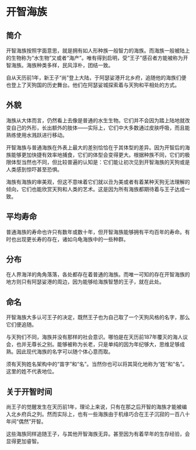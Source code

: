 # 开智海族

## 简介

开智海族按照字面意思，就是拥有如人形种族一般智力的海族。而海族一般被陆上的生物称为“水生物”又或者“海产”。唯有得到启明，受“王子”感召者方能被称为开智海族。海族种类多样，民风淳朴，团结一致。

自从天历前1年，新王子“尚”登上大陆，于阿瑟娑港开北乡府，追随他的海族们便也登上了天狗国的历史舞台。他们在阿瑟娑城探索着与天狗和平相处的方式。

## 外貌

海族从大体而言，仍然看上去像是普通的水生生物。它们并不会因为踏上陆地就改变自己的外形，长出额外的肢体——实际上，它们中大多数通过皮肤呼吸，而且能熟练使用水溅跃进行移动。

开智海族与普通海族在外表上最大的差别恰恰在于其体型的差异。因为开智后的海族能够更加快捷有效率地捕食，它们的体型会变得更大。根据种族不同，它们的极限体型当然也不同，但比较普遍的认知是：它们能让初次见到开智海族的天狗或是人类感到惊吓甚至恐惧。

海族有海族的审美观，但这不意味着它们就以丑为美或者有着某种天狗无法理解的倾向，它们也能欣赏天狗和人类的艺术。这是因为所有海族都期待着与王子达成一致。

## 平均寿命

普通海族的寿命也许只有数年或数十年，但开智海族能够拥有平均百年的寿命。有时也出现更长寿的存在，诸如乌龟海族中的一些种群。

## 分布

在人界海洋的角角落落，各处都存在着普通的海族。而唯一可知的存在开智海族的地方则只有阿瑟娑港的周边，因为能够给海族智慧的王子，就在此处。

## 命名

开智海族大多认可王子的决定，既然王子也为自己取了一个天狗风格的名字，那么它们便追随。

与天狗们不同，海族并没有那样的社会意识。哪怕是在天历前187年覆灭的海人议会，也并无尊长之别。能够被称为长老，只是单纯的因为年纪够大，思维足够成熟。因此现代海族的名字可以随个体心意而取。

须有天狗姓名架构中的“苗字”和“名”。当然你也可以将其简化地称为“姓”和“名”。这里的姓不代表地位。

## 关于开智时间

尚王子的觉醒发生在天历前1年，理论上来说，只有在那之后开智的海族才能被编入北乡府兵之列。然而实际上，也有一些海族由于机缘巧合在王子沉寂的一百八十年间“偶然”开智。

这些海族同样追随王子，与其他开智海族无异。甚至因为有着早年的生存经验，会显得更加睿智。


